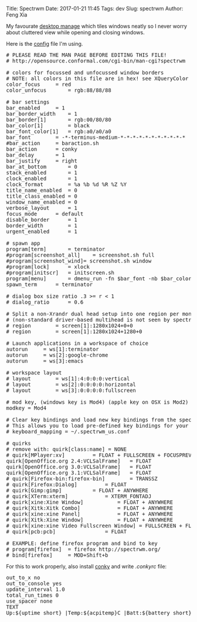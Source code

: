 Title: Spectrwm
Date: 2017-01-21 11:45
Tags: dev
Slug: spectrwm
Author: Feng Xia

My favourate [desktop manage][1] which tiles windows neatly so I never
worry about cluttered view while opening and closing windows. 

[1]: https://wiki.archlinux.org/index.php/spectrwm

Here is the [config][2] file I'm using.

[2]: {attach}/downloads/spectrwm.conf

<pre class="brush:plain;">
# PLEASE READ THE MAN PAGE BEFORE EDITING THIS FILE!
# http://opensource.conformal.com/cgi-bin/man-cgi?spectrwm

# colors for focussed and unfocussed window borders
# NOTE: all colors in this file are in hex! see XQueryColor for examples
color_focus		= red
color_unfocus		= rgb:88/88/88

# bar settings
bar_enabled		= 1
bar_border_width	= 1
bar_border[1]		= rgb:00/80/80
bar_color[1]		= black
bar_font_color[1]	= rgb:a0/a0/a0
bar_font		= -*-terminus-medium-*-*-*-*-*-*-*-*-*-*-*
#bar_action		= baraction.sh
bar_action		= conky
bar_delay		= 1
bar_justify		= right
bar_at_bottom		= 0
stack_enabled		= 1
clock_enabled		= 1
clock_format		= %a %b %d %R %Z %Y
title_name_enabled	= 0
title_class_enabled	= 0
window_name_enabled	= 0
verbose_layout		= 1
focus_mode		= default
disable_border		= 1
border_width		= 1
urgent_enabled		= 1

# spawn app
program[term]		= terminator
#program[screenshot_all]	= screenshot.sh full
#program[screenshot_wind]= screenshot.sh window
#program[lock]		= xlock
#program[initscr]	= initscreen.sh
program[menu]		= dmenu_run -fn $bar_font -nb $bar_color -nf $bar_font_color -sb $bar_border -sf $bar_color
spawn_term		= terminator

# dialog box size ratio .3 >= r < 1
# dialog_ratio		= 0.6

# Split a non-Xrandr dual head setup into one region per monitor
# (non-standard driver-based multihead is not seen by spectrwm)
# region		= screen[1]:1280x1024+0+0
# region		= screen[1]:1280x1024+1280+0

# Launch applications in a workspace of choice
autorun		= ws[1]:terminator
autorun		= ws[2]:google-chrome
autorun		= ws[3]:emacs

# workspace layout
# layout		= ws[1]:4:0:0:0:vertical
# layout		= ws[2]:0:0:0:0:horizontal
# layout		= ws[3]:0:0:0:0:fullscreen

# mod key, (windows key is Mod4) (apple key on OSX is Mod2)
modkey = Mod4

# Clear key bindings and load new key bindings from the specified file.
# This allows you to load pre-defined key bindings for your keyboard layout.
# keyboard_mapping = ~/.spectrwm_us.conf

# quirks
# remove with: quirk[class:name] = NONE
# quirk[MPlayer:xv]			= FLOAT + FULLSCREEN + FOCUSPREV
quirk[OpenOffice.org 2.4:VCLSalFrame]	= FLOAT
quirk[OpenOffice.org 3.0:VCLSalFrame]	= FLOAT
quirk[OpenOffice.org 3.1:VCLSalFrame]	= FLOAT
# quirk[Firefox-bin:firefox-bin]		= TRANSSZ
# quirk[Firefox:Dialog]			= FLOAT
# quirk[Gimp:gimp]			= FLOAT + ANYWHERE
# quirk[XTerm:xterm]			= XTERM_FONTADJ
# quirk[xine:Xine Window]			= FLOAT + ANYWHERE
# quirk[Xitk:Xitk Combo]			= FLOAT + ANYWHERE
# quirk[xine:xine Panel]			= FLOAT + ANYWHERE
# quirk[Xitk:Xine Window]			= FLOAT + ANYWHERE
# quirk[xine:xine Video Fullscreen Window] = FULLSCREEN + FLOAT
# quirk[pcb:pcb]				= FLOAT

# EXAMPLE: define firefox program and bind to key
# program[firefox]	= firefox http://spectrwm.org/
# bind[firefox]		= MOD+Shift+b
</pre>

For this to work properly, also install [conky][3] and write
_.conkyrc_ file:

<pre class="brush:plain;">
out_to_x no
out_to_console yes
update_interval 1.0
total_run_times 0
use_spacer none
TEXT
Up:${uptime_short} |Temp:${acpitemp}C |Batt:${battery_short} |${addr wlan0} |RAM:$memperc% |CPU:${cpu}% | ${downspeedf wlan0}
</pre>

[3]: https://github.com/brndnmtthws/conky
